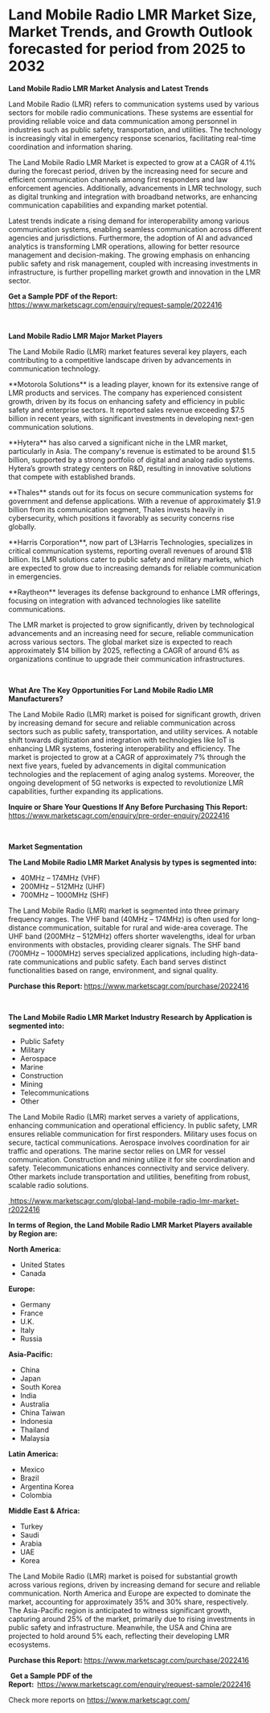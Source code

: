 <p><h1>Land Mobile Radio LMR Market Size, Market Trends, and Growth Outlook forecasted for period from 2025 to 2032</h1></p><p><strong>Land Mobile Radio LMR Market Analysis and Latest Trends</strong></p>
<p><p>Land Mobile Radio (LMR) refers to communication systems used by various sectors for mobile radio communications. These systems are essential for providing reliable voice and data communication among personnel in industries such as public safety, transportation, and utilities. The technology is increasingly vital in emergency response scenarios, facilitating real-time coordination and information sharing.</p><p>The Land Mobile Radio LMR Market is expected to grow at a CAGR of 4.1% during the forecast period, driven by the increasing need for secure and efficient communication channels among first responders and law enforcement agencies. Additionally, advancements in LMR technology, such as digital trunking and integration with broadband networks, are enhancing communication capabilities and expanding market potential.</p><p>Latest trends indicate a rising demand for interoperability among various communication systems, enabling seamless communication across different agencies and jurisdictions. Furthermore, the adoption of AI and advanced analytics is transforming LMR operations, allowing for better resource management and decision-making. The growing emphasis on enhancing public safety and risk management, coupled with increasing investments in infrastructure, is further propelling market growth and innovation in the LMR sector.</p></p>
<p><strong>Get a Sample PDF of the Report:&nbsp;</strong> <a href="https://www.marketscagr.com/enquiry/request-sample/2022416?utm_campaign=2782&utm_medium=2&utm_source=Github&utm_content=ia&utm_term=06032025&utm_id=land-mobile-radio-lmr">https://www.marketscagr.com/enquiry/request-sample/2022416</a></p>
<p>&nbsp;</p>
<p><strong>Land Mobile Radio LMR Major Market Players</strong></p>
<p><p>The Land Mobile Radio (LMR) market features several key players, each contributing to a competitive landscape driven by advancements in communication technology. </p><p>**Motorola Solutions** is a leading player, known for its extensive range of LMR products and services. The company has experienced consistent growth, driven by its focus on enhancing safety and efficiency in public safety and enterprise sectors. It reported sales revenue exceeding $7.5 billion in recent years, with significant investments in developing next-gen communication solutions.</p><p>**Hytera** has also carved a significant niche in the LMR market, particularly in Asia. The company's revenue is estimated to be around $1.5 billion, supported by a strong portfolio of digital and analog radio systems. Hytera’s growth strategy centers on R&D, resulting in innovative solutions that compete with established brands.</p><p>**Thales** stands out for its focus on secure communication systems for government and defense applications. With a revenue of approximately $1.9 billion from its communication segment, Thales invests heavily in cybersecurity, which positions it favorably as security concerns rise globally.</p><p>**Harris Corporation**, now part of L3Harris Technologies, specializes in critical communication systems, reporting overall revenues of around $18 billion. Its LMR solutions cater to public safety and military markets, which are expected to grow due to increasing demands for reliable communication in emergencies.</p><p>**Raytheon** leverages its defense background to enhance LMR offerings, focusing on integration with advanced technologies like satellite communications. </p><p>The LMR market is projected to grow significantly, driven by technological advancements and an increasing need for secure, reliable communication across various sectors. The global market size is expected to reach approximately $14 billion by 2025, reflecting a CAGR of around 6% as organizations continue to upgrade their communication infrastructures.</p></p>
<p>&nbsp;</p>
<p><strong>What Are The Key Opportunities For Land Mobile Radio LMR Manufacturers?</strong></p>
<p><p>The Land Mobile Radio (LMR) market is poised for significant growth, driven by increasing demand for secure and reliable communication across sectors such as public safety, transportation, and utility services. A notable shift towards digitization and integration with technologies like IoT is enhancing LMR systems, fostering interoperability and efficiency. The market is projected to grow at a CAGR of approximately 7% through the next five years, fueled by advancements in digital communication technologies and the replacement of aging analog systems. Moreover, the ongoing development of 5G networks is expected to revolutionize LMR capabilities, further expanding its applications.</p></p>
<p><strong>Inquire or Share Your Questions If Any Before Purchasing This Report:</strong> <a href="https://www.marketscagr.com/enquiry/pre-order-enquiry/2022416?utm_campaign=2782&utm_medium=2&utm_source=Github&utm_content=ia&utm_term=06032025&utm_id=land-mobile-radio-lmr">https://www.marketscagr.com/enquiry/pre-order-enquiry/2022416</a></p>
<p>&nbsp;</p>
<p><strong>Market Segmentation</strong></p>
<p><strong>The Land Mobile Radio LMR Market Analysis by types is segmented into:</strong></p>
<p><ul><li>40MHz – 174MHz (VHF)</li><li>200MHz – 512MHz (UHF)</li><li>700MHz – 1000MHz (SHF)</li></ul></p>
<p><p>The Land Mobile Radio (LMR) market is segmented into three primary frequency ranges. The VHF band (40MHz – 174MHz) is often used for long-distance communication, suitable for rural and wide-area coverage. The UHF band (200MHz – 512MHz) offers shorter wavelengths, ideal for urban environments with obstacles, providing clearer signals. The SHF band (700MHz – 1000MHz) serves specialized applications, including high-data-rate communications and public safety. Each band serves distinct functionalities based on range, environment, and signal quality.</p></p>
<p><strong>Purchase this Report:&nbsp;</strong><a href="https://www.marketscagr.com/purchase/2022416?utm_campaign=2782&utm_medium=2&utm_source=Github&utm_content=ia&utm_term=06032025&utm_id=land-mobile-radio-lmr">https://www.marketscagr.com/purchase/2022416</a></p>
<p>&nbsp;</p>
<p><strong>The Land Mobile Radio LMR Market Industry Research by Application is segmented into:</strong></p>
<p><ul><li>Public Safety</li><li>Military</li><li>Aerospace</li><li>Marine</li><li>Construction</li><li>Mining</li><li>Telecommunications</li><li>Other</li></ul></p>
<p><p>The Land Mobile Radio (LMR) market serves a variety of applications, enhancing communication and operational efficiency. In public safety, LMR ensures reliable communication for first responders. Military uses focus on secure, tactical communications. Aerospace involves coordination for air traffic and operations. The marine sector relies on LMR for vessel communication. Construction and mining utilize it for site coordination and safety. Telecommunications enhances connectivity and service delivery. Other markets include transportation and utilities, benefiting from robust, scalable radio solutions.</p></p>
<p><a href="https://www.marketscagr.com/global-land-mobile-radio-lmr-market-r2022416?utm_campaign=2782&utm_medium=2&utm_source=Github&utm_content=ia&utm_term=06032025&utm_id=land-mobile-radio-lmr">&nbsp;https://www.marketscagr.com/global-land-mobile-radio-lmr-market-r2022416</a></p>
<p><strong>In terms of Region, the Land Mobile Radio LMR Market Players available by Region are:</strong></p>
<p>
    <p> <strong> North America: </strong>
        <ul>
            <li>United States</li>
            <li>Canada</li>
        </ul>
        </p> 
    <p> <strong> Europe: </strong>
        <ul>
            <li>Germany</li>
            <li>France</li>
            <li>U.K.</li>
            <li>Italy</li>
            <li>Russia</li>
        </ul>
        </p> 
    <p> <strong> Asia-Pacific: </strong>
        <ul>
            <li>China</li>
            <li>Japan</li>
            <li>South Korea</li>
            <li>India</li>
            <li>Australia</li>
            <li>China Taiwan</li>
            <li>Indonesia</li>
            <li>Thailand</li>
            <li>Malaysia</li>
        </ul>
        </p> 
    <p> <strong> Latin America: </strong>
        <ul>
            <li>Mexico</li>
            <li>Brazil</li>
            <li>Argentina Korea</li>
            <li>Colombia</li>
        </ul>
        </p> 
    <p> <strong> Middle East & Africa: </strong>
        <ul>
            <li>Turkey</li>
            <li>Saudi</li>
            <li>Arabia</li>
            <li>UAE</li>
            <li>Korea</li>
        </ul>
    </p>
    </p>
<p><p>The Land Mobile Radio (LMR) market is poised for substantial growth across various regions, driven by increasing demand for secure and reliable communication. North America and Europe are expected to dominate the market, accounting for approximately 35% and 30% share, respectively. The Asia-Pacific region is anticipated to witness significant growth, capturing around 25% of the market, primarily due to rising investments in public safety and infrastructure. Meanwhile, the USA and China are projected to hold around 5% each, reflecting their developing LMR ecosystems.</p></p>
<p><strong>Purchase this Report: </strong><a href="https://www.marketscagr.com/purchase/2022416?utm_campaign=2782&utm_medium=2&utm_source=Github&utm_content=ia&utm_term=06032025&utm_id=land-mobile-radio-lmr">https://www.marketscagr.com/purchase/2022416</a></p>
<p>&nbsp;<strong>Get a Sample PDF of the Report:&nbsp;&nbsp;</strong><a href="https://www.marketscagr.com/enquiry/request-sample/2022416?utm_campaign=2782&utm_medium=2&utm_source=Github&utm_content=ia&utm_term=06032025&utm_id=land-mobile-radio-lmr">https://www.marketscagr.com/enquiry/request-sample/2022416</a></p>
<p><strong></strong></p>
<p>Check more reports on <a href="https://www.marketscagr.com/?utm_campaign=2782&utm_medium=2&utm_source=Github&utm_content=ia&utm_term=06032025&utm_id=land-mobile-radio-lmr">https://www.marketscagr.com/</a></p>
